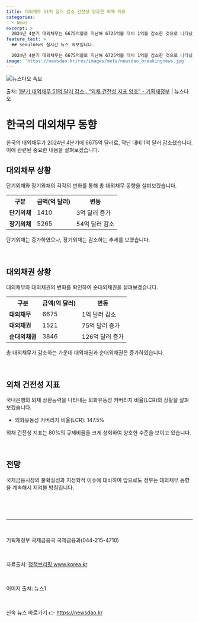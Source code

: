 ```yaml
---
title: 대외채무 51억 달러 감소 건전성 양호한 외채 지표
categories:
  - News
excerpt: >
  2024년 4분기 대외채무는 6675억불로 지난해 6725억불 대비 1억불 감소한 것으로 나타났다. 기획재정…
feature_text: >
  ## seoulnews 실시간 뉴스 속보입니다.

  2024년 4분기 대외채무는 6675억불로 지난해 6725억불 대비 1억불 감소한 것으로 나타났다. 기획재정…
image: 'https://newsdao.kr/res/images/meta/newsdao_breakingnews.jpg'
---
```


![뉴스다오 속보](https://newsdao.kr/res/images/meta/newsdao_breakingnews.jpg)

<p>출처: <a href="https://newsdao.kr/3870" rel="dofollow">1분기 대외채무 51억 달러 감소…“외채 건전성 지표 양호” - 기획재정부</a> | 뉴스다오</p>

<h1>한국의 대외채무 동향</h1>

한국의 대외채무가 2024년 4분기에 6675억 달러로, 작년 대비 1억 달러 감소했습니다. 이에 관련된 중요한 내용을 살펴보겠습니다.

<h2 data-ke-size="size26">대외채무 상황</h2>
<p data-ke-size="size16">단기외채와 장기외채의 각각의 변화를 통해 총 대외채무 동향을 살펴보겠습니다.</p>

<table>
	<tr>
		<th>구분</th>
		<th>금액(억 달러)</th>
		<th>변동</th>
	</tr>
	<tr>
		<td><b>단기외채</b></td>
		<td>1410</td>
		<td>3억 달러 증가</td>
	</tr>
	<tr>
		<td><b>장기외채</b></td>
		<td>5265</td>
		<td>54억 달러 감소</td>
	</tr>
</table>
<p data-ke-size="size16">단기외채는 증가하였으나, 장기외채는 감소하는 추세를 보였습니다.</p>
<p data-ke-size="size16">&nbsp;</p>

<h2 data-ke-size="size26">대외채권 상황</h2>
<p data-ke-size="size16">대외채무와 대외채권의 변화를 확인하여 순대외채권을 살펴보겠습니다.</p>

<table>
	<tr>
		<th>구분</th>
		<th>금액(억 달러)</th>
		<th>변동</th>
	</tr>
	<tr>
		<td><b>대외채무</b></td>
		<td>6675</td>
		<td>1억 달러 감소</td>
	</tr>
	<tr>
		<td><b>대외채권</b></td>
		<td>1521</td>
		<td>75억 달러 증가</td>
	</tr>
	<tr>
		<td><b>순대외채권</b></td>
		<td>3846</td>
		<td>126억 달러 증가</td>
	</tr>
</table>
<p data-ke-size="size16">총 대외채무가 감소하는 가운데 대외채권과 순대외채권은 증가하였습니다.</p>
<p data-ke-size="size16">&nbsp;</p>

<h2 data-ke-size="size26">외채 건전성 지표</h2>
<p data-ke-size="size16">국내은행의 외채 상환능력을 나타내는 외화유동성 커버리지 비율(LCR)의 상황을 살펴보겠습니다.</p>

<ul>
	<li>외화유동성 커버리지 비율(LCR): 147.5%</li>
</ul>
<p data-ke-size="size16">외채 건전성 지표는 80%의 규제비율을 크게 상회하여 양호한 수준을 보이고 있습니다.</p>
<p data-ke-size="size16">&nbsp;</p>

<h2 data-ke-size="size26">전망</h2>
<p data-ke-size="size16">국제금융시장의 불확실성과 지정학적 이슈에 대비하여 앞으로도 정부는 대외채무 동향을 계속해서 지켜볼 방침입니다.</p>
<p data-ke-size="size16">&nbsp;</p>
<p data-ke-size="size16"></p>
<nav data-ke-size="size16">&nbsp;</nav>
<hr>
<p data-ke-size="size16">&nbsp;</p>
<p data-ke-size="size16">기획재정부 국제금융국 국제금융과(044-215-4710)</p>
<p data-ke-size="size16">&nbsp;</p>
<p data-ke-size="size16">자료출처: <a href="https://newsdao.kr/3870">정책브리핑 www.korea.kr</a></p>
<p data-ke-size="size16">&nbsp;</p>
<p data-ke-size="size16">이미지 출처: 뉴스1</p>
<p data-ke-size="size16">&nbsp;</p> 

신속 뉴스 바로가기 👉 <a href="https://newsdao.kr" rel="dofollow">https://newsdao.kr</a>


